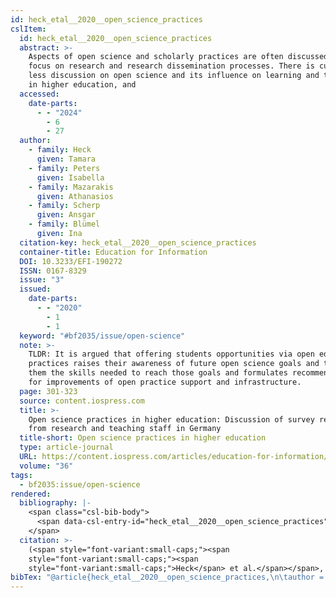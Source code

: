 ```yaml
---
id: heck_etal__2020__open_science_practices
cslItem:
  id: heck_etal__2020__open_science_practices
  abstract: >-
    Aspects of open science and scholarly practices are often discussed with a
    focus on research and research dissemination processes. There is currently
    less discussion on open science and its influence on learning and teaching
    in higher education, and
  accessed:
    date-parts:
      - - "2024"
        - 6
        - 27
  author:
    - family: Heck
      given: Tamara
    - family: Peters
      given: Isabella
    - family: Mazarakis
      given: Athanasios
    - family: Scherp
      given: Ansgar
    - family: Blümel
      given: Ina
  citation-key: heck_etal__2020__open_science_practices
  container-title: Education for Information
  DOI: 10.3233/EFI-190272
  ISSN: 0167-8329
  issue: "3"
  issued:
    date-parts:
      - - "2020"
        - 1
        - 1
  keyword: "#bf2035/issue/open-science"
  note: >-
    TLDR: It is argued that offering students opportunities via open educational
    practices raises their awareness of future open science goals and teaches
    them the skills needed to reach those goals and formulates recommendations
    for improvements of open practice support and infrastructure.
  page: 301-323
  source: content.iospress.com
  title: >-
    Open science practices in higher education: Discussion of survey results
    from research and teaching staff in Germany
  title-short: Open science practices in higher education
  type: article-journal
  URL: https://content.iospress.com/articles/education-for-information/efi190272
  volume: "36"
tags:
  - bf2035:issue/open-science
rendered:
  bibliography: |-
    <span class="csl-bib-body">
      <span data-csl-entry-id="heck_etal__2020__open_science_practices" class="csl-entry"><span class='author-bib'>Heck, Peters, I., Mazarakis, A., Scherp, A., &#38; Blümel, I.</span>. <span class='date-bib'>(2020)</span>. <span class='title'><b>Open science practices in higher education: Discussion of survey results from research and teaching staff in Germany</b></span>. <i>Education for Information</i>, <i>36</i>(3), 301–323. <span class='URL'><a href='https://doi.org/10.3233/EFI-190272'>LINK</a></span></span>
    </span>
  citation: >-
    (<span style="font-variant:small-caps;"><span
    style="font-variant:small-caps;"><span
    style="font-variant:small-caps;">Heck</span> et al.</span></span>, 2020)
bibTex: "@article{heck_etal__2020__open_science_practices,\n\tauthor = {Heck, Tamara and Peters, Isabella and Mazarakis, Athanasios and Scherp, Ansgar and Bl{\\\" u}mel, Ina},\n\tjournal = {Education for Information},\n\tdoi = {10.3233/EFI-190272},\n\tissn = {0167-8329},\n\tnumber = {3},\n\tyear = {2020},\n\tmonth = {jan 1},\n\tnote = {TLDR: It is argued that offering students opportunities via open educational practices raises their awareness of future open science goals and teaches them the skills needed to reach those goals and formulates recommendations for improvements of open practice support and infrastructure.},\n\tpages = {301--323},\n\ttitle = {Open science practices in higher education: Discussion of survey results from research and teaching staff in {Germany}},\n\turl = {https://content.iospress.com/articles/education-for-information/efi190272},\n\thowpublished = {https://content.iospress.com/articles/education-for-information/efi190272},\n\tvolume = {36},\n}\n\n"
---
```

